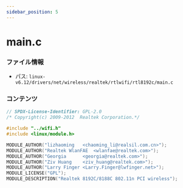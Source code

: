 ```yaml
---
sidebar_position: 5
---
```

# main.c

### ファイル情報

- パス: `linux-v6.12/drivers/net/wireless/realtek/rtlwifi/rtl8192c/main.c`

### コンテンツ

```c
// SPDX-License-Identifier: GPL-2.0
/* Copyright(c) 2009-2012  Realtek Corporation.*/

#include "../wifi.h"
#include <linux/module.h>

MODULE_AUTHOR("lizhaoming	<chaoming_li@realsil.com.cn>");
MODULE_AUTHOR("Realtek WlanFAE	<wlanfae@realtek.com>");
MODULE_AUTHOR("Georgia		<georgia@realtek.com>");
MODULE_AUTHOR("Ziv Huang	<ziv_huang@realtek.com>");
MODULE_AUTHOR("Larry Finger	<Larry.Finger@lwfinger.net>");
MODULE_LICENSE("GPL");
MODULE_DESCRIPTION("Realtek 8192C/8188C 802.11n PCI wireless");

```
